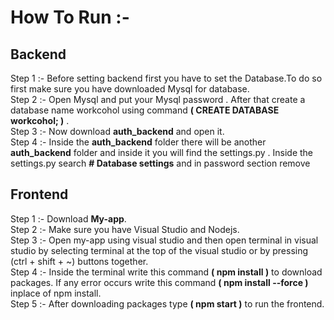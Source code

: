 <h1><strong>How To Run :-</strong></h1>
<h2><strong>Backend</strong></h2>
<div>Step 1 :- Before setting backend first you have to set the Database.To do so first make sure you have downloaded Mysql for database.</div>
<div>Step 2 :- Open Mysql and put your Mysql password . After that create a database name workcohol using command <strong>( CREATE DATABASE workcohol; )</strong> .</div>
<div>Step 3 :- Now download <strong>auth_backend</strong> and open it.</div>
<div>Step 4 :- Inside the <strong>auth_backend</strong> folder there will be another <strong>auth_backend</strong> folder and inside it you will find the settings.py . Inside the settings.py search <strong># Database settings</strong> and in password section remove </div>
<h2><strong>Frontend</strong></h2>
<div>Step 1 :- Download <strong>My-app</strong>.</div>
<div>Step 2 :- Make sure you have Visual Studio and Nodejs.</div>
<div>Step 3 :- Open my-app using visual studio and then open terminal in visual studio by selecting terminal at the top of the visual studio or by pressing (ctrl + shift + ~) buttons together.</div>
<div>Step 4 :- Inside the terminal write this command <strong>( npm install )</strong> to download packages. If any error occurs write this command <strong>( npm install --force )</strong> inplace of  npm install. </div>
<div>Step 5 :- After downloading packages type <strong>( npm start )</strong> to run the frontend.</div>
 
